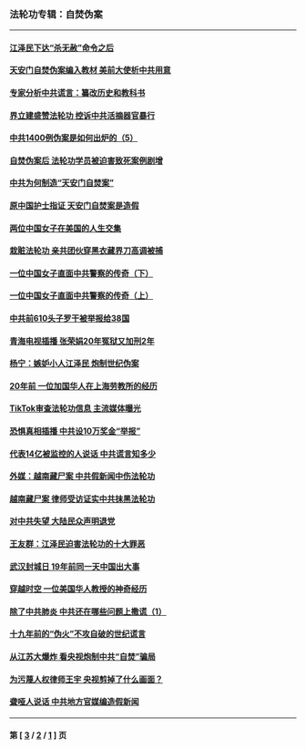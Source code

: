 ### 法轮功专辑：自焚伪案
---
#### [江泽民下达“杀无赦”命令之后](../../pages/nf5562/n13878084.md?05020430) 
#### [天安门自焚伪案编入教材 美前大使析中共用意](../../pages/nf5562/n13791932.md?05020430) 
#### [专家分析中共谎言：纂改历史和教科书](../../pages/nf5562/n13781542.md?05020430) 
#### [界立建盛赞法轮功 控诉中共活摘器官暴行](../../pages/nf5562/n13781971.md?05020430) 
#### [中共1400例伪案是如何出炉的（5）](../../pages/nf5562/n13226831.md?05020430) 
#### [自焚伪案后 法轮功学员被迫害致死案例剧增](../../pages/nf5562/n13190600.md?05020430) 
#### [中共为何制造“天安门自焚案”](../../pages/nf5562/n13183270.md?05020430) 
#### [原中国护士指证 天安门自焚案是造假](../../pages/nf5562/n13172289.md?05020430) 
#### [两位中国女子在美国的人生交集](../../pages/nf5562/n13156138.md?05020430) 
#### [栽赃法轮功 亲共团伙穿黑衣藏界刀高调被捕](../../pages/nf5562/n13073780.md?05020430) 
#### [一位中国女子直面中共警察的传奇（下）](../../pages/nf5562/n12989706.md?05020430) 
#### [一位中国女子直面中共警察的传奇（上）](../../pages/nf5562/n12985072.md?05020430) 
#### [中共前610头子罗干被举报给38国](../../pages/nf5562/n12975419.md?05020430) 
#### [青海电视插播 张荣娟20年冤狱又加刑2年](../../pages/nf5562/n12738166.md?05020430) 
#### [杨宁：嫉妒小人江泽民 炮制世纪伪案](../../pages/nf5562/n12724108.md?05020430) 
#### [20年前 一位加国华人在上海劳教所的经历](../../pages/nf5562/n12707932.md?05020430) 
#### [TikTok审查法轮功信息 主流媒体曝光](../../pages/nf5562/n12362336.md?05020430) 
#### [恐惧真相插播 中共设10万奖金“举报”](../../pages/nf5562/n12306396.md?05020430) 
#### [代表14亿被监控的人说话 中共谎言知多少](../../pages/nf5562/n12297484.md?05020430) 
#### [外媒：越南藏尸案 中共假新闻中伤法轮功](../../pages/nf5562/n12264411.md?05020430) 
#### [越南藏尸案 律师受访证实中共抹黑法轮功](../../pages/nf5562/n12261878.md?05020430) 
#### [对中共失望 大陆民众声明退党](../../pages/nf5562/n12187315.md?05020430) 
#### [王友群：江泽民迫害法轮功的十大罪恶](../../pages/nf5562/n12169074.md?05020430) 
#### [武汉封城日 19年前同一天中国出大事](../../pages/nf5562/n12150901.md?05020430) 
#### [穿越时空  一位美国华人教授的神奇经历](../../pages/nf5562/n12097460.md?05020430) 
#### [除了中共肺炎 中共还在哪些问题上撒谎（1）](../../pages/nf5562/n11955770.md?05020430) 
#### [十九年前的“伪火”不攻自破的世纪谎言](../../pages/nf5562/n11813238.md?05020430) 
#### [从江苏大爆炸 看央视炮制中共“自焚”骗局](../../pages/nf5562/n11140275.md?05020430) 
#### [为污蔑人权律师王宇 央视剪掉了什么画面？](../../pages/nf5562/n11130142.md?05020430) 
#### [聋哑人说话 中共地方官媒编造假新闻](../../pages/nf5562/n11006067.md?05020430) 

---
#### 第 [ [3](./3.md?05020430) / [2](./2.md?05020430) / [1](./1.md?05020430) ] 页

